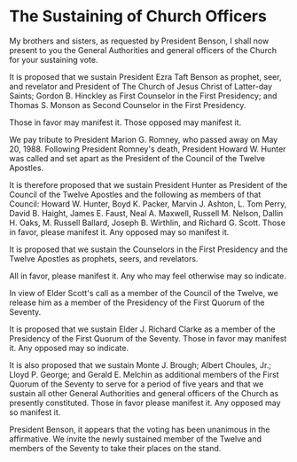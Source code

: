 # The Sustaining of Church Officers

My brothers and sisters, as requested by President Benson, I shall now present
to you the General Authorities and general officers of the Church for your
sustaining vote.

It is proposed that we sustain President Ezra Taft Benson as prophet, seer,
and revelator and President of The Church of Jesus Christ of Latter-day
Saints; Gordon B. Hinckley as First Counselor in the First Presidency; and
Thomas S. Monson as Second Counselor in the First Presidency.

Those in favor may manifest it. Those opposed may manifest it.

We pay tribute to President Marion G. Romney, who passed away on May 20, 1988.
Following President Romney's death, President Howard W. Hunter was called and
set apart as the President of the Council of the Twelve Apostles.

It is therefore proposed that we sustain President Hunter as President of the
Council of the Twelve Apostles and the following as members of that Council:
Howard W. Hunter, Boyd K. Packer, Marvin J. Ashton, L. Tom Perry, David B.
Haight, James E. Faust, Neal A. Maxwell, Russell M. Nelson, Dallin H. Oaks, M.
Russell Ballard, Joseph B. Wirthlin, and Richard G. Scott. Those in favor,
please manifest it. Any opposed may so manifest it.

It is proposed that we sustain the Counselors in the First Presidency and the
Twelve Apostles as prophets, seers, and revelators.

All in favor, please manifest it. Any who may feel otherwise may so indicate.

In view of Elder Scott's call as a member of the Council of the Twelve, we
release him as a member of the Presidency of the First Quorum of the Seventy.

It is proposed that we sustain Elder J. Richard Clarke as a member of the
Presidency of the First Quorum of the Seventy. Those in favor may manifest it.
Any opposed may so indicate.

It is also proposed that we sustain Monte J. Brough; Albert Choules, Jr.;
Lloyd P. George; and Gerald E. Melchin as additional members of the First
Quorum of the Seventy to serve for a period of five years and that we sustain
all other General Authorities and general officers of the Church as presently
constituted. Those in favor please manifest it. Any opposed may so manifest
it.

President Benson, it appears that the voting has been unanimous in the
affirmative. We invite the newly sustained member of the Twelve and members of
the Seventy to take their places on the stand.

